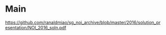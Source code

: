 # Main

https://github.com/ranaldmiao/sg_noi_archive/blob/master/2016/solution_presentation/NOI_2016_soln.pdf